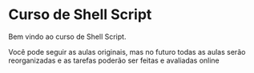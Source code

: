 # Curso de Shell Script

Bem vindo ao curso de Shell Script.

Você pode seguir as aulas originais, mas no futuro todas as aulas serão reorganizadas e as tarefas poderão ser feitas e avaliadas online
